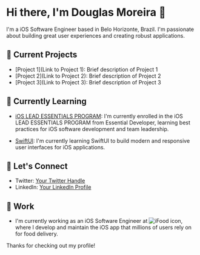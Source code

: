 # Hi there, I'm Douglas Moreira 👋

I'm a iOS Software Engineer based in Belo Horizonte, Brazil. I'm passionate about building great user experiences and creating robust applications.

## 🔭 Current Projects

- [Project 1](Link to Project 1): Brief description of Project 1
- [Project 2](Link to Project 2): Brief description of Project 2
- [Project 3](Link to Project 3): Brief description of Project 3

## 🌱 Currently Learning

- [iOS LEAD ESSENTIALS PROGRAM](https://www.essentialdeveloper.com/): I'm currently enrolled in the iOS LEAD ESSENTIALS PROGRAM from Essential Developer, learning best practices for iOS software development and team leadership.

- [SwiftUI](https://developer.apple.com/xcode/swiftui/): I'm currently learning SwiftUI to build modern and responsive user interfaces for iOS applications.

## 💬 Let's Connect

- Twitter: [Your Twitter Handle](https://twitter.com/itisdoug)
- LinkedIn: [Your LinkedIn Profile](https://www.linkedin.com/in/douglas-moreira)

## 💼 Work

- I'm currently working as an iOS Software Engineer at ![iFood icon](https://www.ifood.com.br/assets/images/svg/logo__v3/ifood-logotipo-cmyk.svg), where I develop and maintain the iOS app that millions of users rely on for food delivery.


Thanks for checking out my profile!
